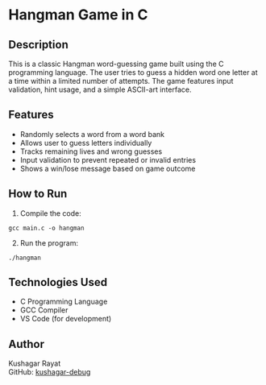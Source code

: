 # Hangman Game in C

## Description
This is a classic Hangman word-guessing game built using the C programming language. The user tries to guess a hidden word one letter at a time within a limited number of attempts. The game features input validation, hint usage, and a simple ASCII-art interface.

## Features
- Randomly selects a word from a word bank
- Allows user to guess letters individually
- Tracks remaining lives and wrong guesses
- Input validation to prevent repeated or invalid entries
- Shows a win/lose message based on game outcome

## How to Run
1. Compile the code:
```
gcc main.c -o hangman
```


2. Run the program:
```
./hangman
```


## Technologies Used
- C Programming Language
- GCC Compiler
- VS Code (for development)

## Author
Kushagar Rayat  
GitHub: [kushagar-debug](https://github.com/kushagar-debug)

